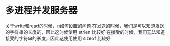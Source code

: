 # 多进程并发服务器
关于write和read的时候，n如何设置的问题
在发送的时候，我们是可以知道发送的字符串的长度的，因此这时候使用 strlen 比较好
在接受的时候，我们无法知道接受的字符串的长度，因此这使用使用 sizeof 比较好
